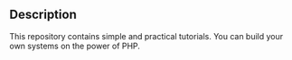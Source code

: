 ## Description

This repository contains simple and practical tutorials. You can build your own systems on the power of PHP.
